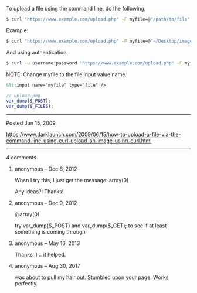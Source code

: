 To upload a file using the command line, do the following:

```bash
$ curl "https://www.example.com/upload.php" -F myfile=@"/path/to/file"
```

Example:

```bash
$ curl "https://www.example.com/upload.php" -F myfile=@"~/Desktop/image.png"
```

And using authentication:

```bash
$ curl -u username:password "https://www.example.com/upload.php" -F myfile=@"~/Desktop/image.png"
```

NOTE:
Change myfile to the file input value name.
```html
&lt;input name="myfile" type="file" />
```

```php
// upload.php
var_dump($_POST);
var_dump($_FILES);
```

---

Posted Jun 15, 2009.

https://www.darklaunch.com/2009/06/15/how-to-upload-a-file-via-the-command-line-using-curl-upload-an-image-using-curl.html

---

4 comments

<ol>
    <li>
        <div>
            anonymous &ndash; Dec 8, 2012
            <div>
                <p>When I try this, I just get the message:   array(0)</p><p>Any ideas?!  Thanks!</p>
            </div>
        </div>
    </li>
    <li>
        <div>
            anonymous &ndash; Dec 9, 2012
            <div>
                <p>@array(0)</p><p></p><p>try var_dump($_POST) and var_dump($_GET); to see if at least something is coming through</p>
            </div>
        </div>
    </li>
    <li>
        <div>
            anonymous &ndash; May 16, 2013
            <div>
                <p>Thanks :) .. it helped.</p>
            </div>
        </div>
    </li>
    <li>
        <div>
            anonymous &ndash; Aug 30, 2017
            <div>
                <p>was about to pull my hair out. Stumbled upon your page. Works perfectly.</p>
            </div>
        </div>
    </li>
</ol>
